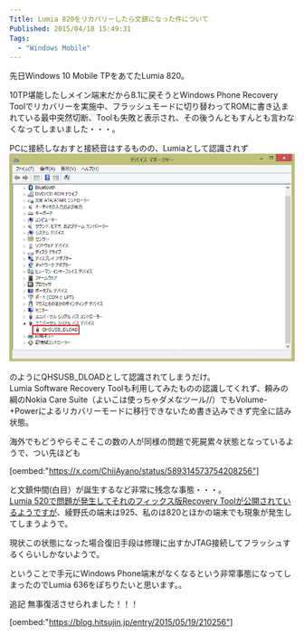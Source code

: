 ```yaml
---
Title: Lumia 820をリカバリーしたら文鎮になった件について
Published: 2015/04/18 15:49:31
Tags:
  - "Windows Mobile"
---
```

先日Windows 10 Mobile TPをあてたLumia 820。  

10TP堪能したしメイン端末だから8.1に戻そうとWindows Phone Recovery Toolでリカバリーを実施中、フラッシュモードに切り替わってROMに書き込まれている最中突然切断、Toolも失敗と表示され、その後うんともすんとも言わなくなってしまいました・・・。  

PCに接続しなおすと接続音はするものの、Lumiaとして認識されず
![](20150418154157.png) 

のようにQHSUSB_DLOADとして認識されてしまうだけ。  
Lumia Software Recovery Toolも利用してみたものの認識してくれず、頼みの綱のNokia Care Suite（よいこは使っちゃダメなツール//）でもVolume-+Powerによるリカバリーモードに移行できないため書き込みできず完全に詰み状態。  

海外でもどうやらそこそこの数の人が同様の問題で死屍累々状態となっているようで、つい先ほども

[oembed:"https://x.com/ChiiAyano/status/589314573754208256"]

と文鎮仲間(白目）が誕生するなど非常に残念な事態・・・。  
[Lumia 520で問題が発生してそれのフィックス版Recovery Toolが公開されているようですが](http://answers.microsoft.com/en-us/insider/forum/insider_wintp-insider_repair/lumia-520521devices-unusable-after-using-windows/c5d072d5-c26e-4a02-907d-fde2ca5e34c7)、綾野氏の端末は925、私のは820とほかの端末でも現象が発生してしまうようで。  

現状この状態になった場合復旧手段は修理に出すかJTAG接続してフラッシュするくらいしかないようで。  

ということで手元にWindows Phone端末がなくなるという非常事態になってしまったのでLumia 636をぽちりたいと思います。。  

追記
無事復活させられました！！！  

[oembed:"https://blog.hitsujin.jp/entry/2015/05/19/210256"]

